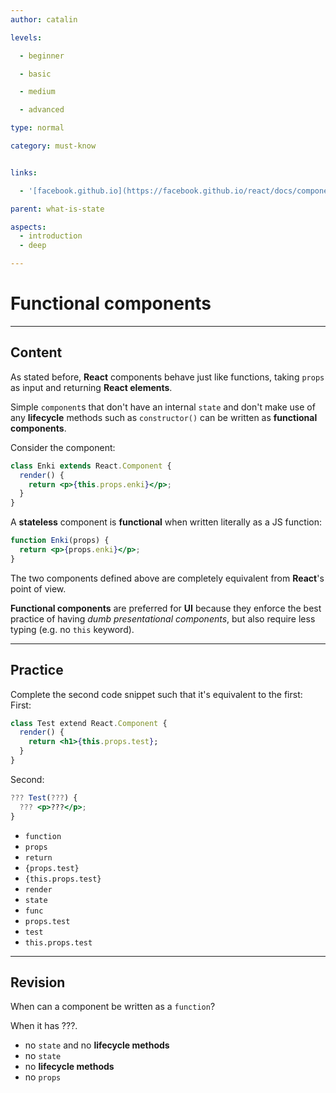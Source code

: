 ```yaml
---
author: catalin

levels:

  - beginner

  - basic

  - medium

  - advanced

type: normal

category: must-know


links:

  - '[facebook.github.io](https://facebook.github.io/react/docs/components-and-props.html){website}'

parent: what-is-state

aspects:
  - introduction
  - deep

---
```


# Functional components

---
## Content

As stated before, **React** components behave just like functions, taking `props` as input and returning **React elements**.

Simple `component`s that don't have an internal `state` and don't make use of any **lifecycle** methods such as `constructor()` can be written as **functional components**.

Consider the component:

```jsx
class Enki extends React.Component {
  render() {
    return <p>{this.props.enki}</p>;
  }
}
```

A **stateless** component is **functional** when written literally as a JS function:

```jsx
function Enki(props) {
  return <p>{props.enki}</p>;
}
```

The two components defined above are completely equivalent from **React**'s point of view.

**Functional components** are preferred for **UI** because they enforce the best practice of having *dumb presentational components*, but also require less typing (e.g. no `this` keyword).

---
## Practice

Complete the second code snippet such that it's equivalent to the first:
First:
```jsx
class Test extend React.Component {
  render() {
    return <h1>{this.props.test};
  }
}
```
Second:
```jsx
??? Test(???) {
  ??? <p>???</p>;
}
```


* `function`
* `props`
* `return`
* `{props.test}`
* `{this.props.test}`
* `render`
* `state`
* `func`
* `props.test`
* `test`
* `this.props.test`

---
## Revision

When can a component be written as a `function`?

When it has ???.


* no `state` and no **lifecycle methods**
* no `state`
* no **lifecycle methods**
* no `props`


